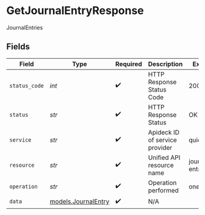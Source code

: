 # GetJournalEntryResponse

JournalEntries


## Fields

| Field                                            | Type                                             | Required                                         | Description                                      | Example                                          |
| ------------------------------------------------ | ------------------------------------------------ | ------------------------------------------------ | ------------------------------------------------ | ------------------------------------------------ |
| `status_code`                                    | *int*                                            | :heavy_check_mark:                               | HTTP Response Status Code                        | 200                                              |
| `status`                                         | *str*                                            | :heavy_check_mark:                               | HTTP Response Status                             | OK                                               |
| `service`                                        | *str*                                            | :heavy_check_mark:                               | Apideck ID of service provider                   | quickbooks                                       |
| `resource`                                       | *str*                                            | :heavy_check_mark:                               | Unified API resource name                        | journal-entries                                  |
| `operation`                                      | *str*                                            | :heavy_check_mark:                               | Operation performed                              | one                                              |
| `data`                                           | [models.JournalEntry](../models/journalentry.md) | :heavy_check_mark:                               | N/A                                              |                                                  |